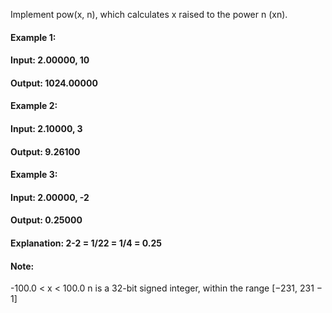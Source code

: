 Implement pow(x, n), which calculates x raised to the power n (xn).

#### Example 1:

#### Input: 2.00000, 10
#### Output: 1024.00000
#### Example 2:

#### Input: 2.10000, 3
#### Output: 9.26100
#### Example 3:

#### Input: 2.00000, -2
#### Output: 0.25000
#### Explanation: 2-2 = 1/22 = 1/4 = 0.25
#### Note:

-100.0 < x < 100.0
n is a 32-bit signed integer, within the range [−231, 231 − 1]
